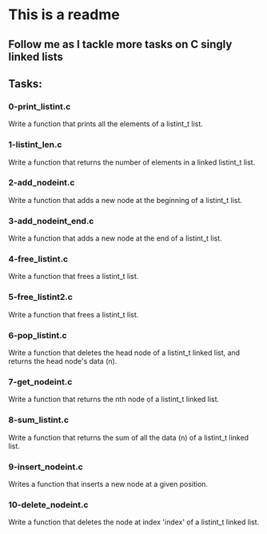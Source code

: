 # This is a readme
## Follow me as I tackle more tasks on C singly linked lists
## Tasks:
### 0-print_listint.c
Write a function that prints all the elements of a listint_t list.
### 1-listint_len.c
Write a function that returns the number of elements in a linked listint_t list.
### 2-add_nodeint.c
Write a function that adds a new node at the beginning of a listint_t list.
### 3-add_nodeint_end.c
Write a function that adds a new node at the end of a listint_t list.
### 4-free_listint.c
Write a function that frees a listint_t list.
### 5-free_listint2.c
Write a function that frees a listint_t list.
### 6-pop_listint.c
Write a function that deletes the head node of a listint_t linked list, and returns the head node's data (n).
### 7-get_nodeint.c
Write a function that returns the nth node of a listint_t linked list.
### 8-sum_listint.c
Write a function that returns the sum of all the data (n) of a listint_t linked list.
### 9-insert_nodeint.c
Writes a function that inserts a new node at a given position.
### 10-delete_nodeint.c
Write a function that deletes the node at index 'index' of a listint_t linked list.
